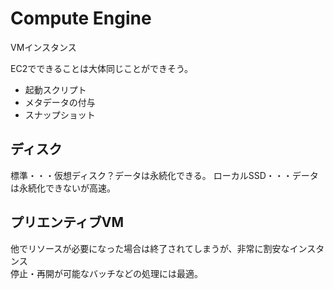 # Compute Engine
VMインスタンス

EC2でできることは大体同じことができそう。
* 起動スクリプト
* メタデータの付与
* スナップショット


## ディスク
標準・・・仮想ディスク？データは永続化できる。
ローカルSSD・・・データは永続化できないが高速。

## プリエンティブVM
他でリソースが必要になった場合は終了されてしまうが、非常に割安なインスタンス  
停止・再開が可能なバッチなどの処理には最適。 
